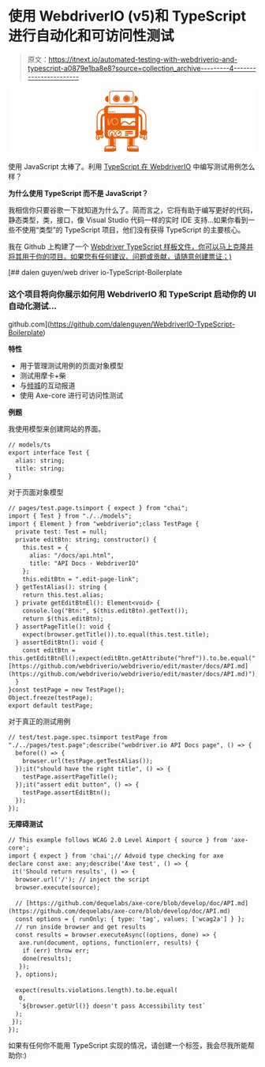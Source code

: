 # 使用 WebdriverIO (v5)和 TypeScript 进行自动化和可访问性测试

> 原文：<https://itnext.io/automated-testing-with-webdriverio-and-typescript-a0879e1ba8e8?source=collection_archive---------4----------------------->

![](img/3e0bdfa8f9d07711bd025bf295e74b24.png)

使用 JavaScript 太棒了。利用 [TypeScript 在 WebdriverIO](https://webdriver.io/docs/boilerplate.html#dalenguyen-webdriverio-typescript-boilerplate-https-githubcom-dalenguyen-webdriverio-typescript-boilerplate) 中编写测试用例怎么样？

**为什么使用 TypeScript 而不是 JavaScript？**

我相信你只要谷歌一下就知道为什么了。简而言之，它将有助于编写更好的代码，静态类型，类，接口，像 Visual Studio 代码一样的实时 IDE 支持…如果你看到一些不使用“类型”的 TypeScript 项目，他们没有获得 TypeScript 的主要核心。

我在 Github 上构建了一个 [Webdriver TypeScript 样板文件，你可以马上克隆并将其用于你的项目。如果您有任何建议、问题或贡献，请随意创建票证；)](https://github.com/dalenguyen/WebdriverIO-TypeScript-Boilerplate)

[](https://github.com/dalenguyen/WebdriverIO-TypeScript-Boilerplate) [## dalen guyen/web driver io-TypeScript-Boilerplate

### 这个项目将向你展示如何用 WebdriverIO 和 TypeScript 启动你的 UI 自动化测试…

github.com](https://github.com/dalenguyen/WebdriverIO-TypeScript-Boilerplate) 

**特性**

*   用于管理测试用例的页面对象模型
*   测试用摩卡+柴
*   与[倾城](https://webdriver.io/docs/allure-reporter.html)的互动报道
*   使用 Axe-core 进行可访问性测试

**例题**

我使用模型来创建网站的界面。

```
// models/ts
export interface Test {
  alias: string;
  title: string;
}
```

对于页面对象模型

```
// pages/test.page.tsimport { expect } from "chai";
import { Test } from "./../models";
import { Element } from "webdriverio";class TestPage {
  private test: Test = null;
  private editBtn: string; constructor() {
    this.test = {
      alias: "/docs/api.html",
      title: "API Docs · WebdriverIO"
    };
    this.editBtn = ".edit-page-link";
  } getTestAlias(): string {
    return this.test.alias;
  } private getEditBtnEl(): Element<void> {
    console.log("Btn:", $(this.editBtn).getText());
    return $(this.editBtn);
  } assertPageTitle(): void {
    expect(browser.getTitle()).to.equal(this.test.title);
  } assertEditBtn(): void {
    const editBtn = this.getEditBtnEl();expect(editBtn.getAttribute("href")).to.be.equal("[https://github.com/webdriverio/webdriverio/edit/master/docs/API.md](https://github.com/webdriverio/webdriverio/edit/master/docs/API.md)");
  }
}const testPage = new TestPage();
Object.freeze(testPage);
export default testPage;
```

对于真正的测试用例

```
// test/test.page.spec.tsimport testPage from "./../pages/test.page";describe("webdriver.io API Docs page", () => {
  before(() => {
    browser.url(testPage.getTestAlias());
  });it("should have the right title", () => {
    testPage.assertPageTitle();
  });it("assert edit button", () => {
    testPage.assertEditBtn();
  });
});
```

**无障碍测试**

```
// This example follows WCAG 2.0 Level Aimport { source } from 'axe-core';
import { expect } from 'chai';// Advoid type checking for axe
declare const axe: any;describe('Axe test', () => {
 it('Should return results', () => {
  browser.url('/'); // inject the script
  browser.execute(source);

  // [https://github.com/dequelabs/axe-core/blob/develop/doc/API.md](https://github.com/dequelabs/axe-core/blob/develop/doc/API.md)
  const options = { runOnly: { type: 'tag', values: ['wcag2a'] } };
  // run inside browser and get results
  const results = browser.executeAsync((options, done) => {
   axe.run(document, options, function(err, results) {
    if (err) throw err;
    done(results);
   });
  }, options);

  expect(results.violations.length).to.be.equal(
   0,
   `${browser.getUrl()} doesn't pass Accessibility test`
  );
 });
});
```

如果有任何你不能用 TypeScript 实现的情况，请创建一个标签，我会尽我所能帮助你:)